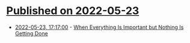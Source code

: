 # [Published on 2022-05-23](index.md)

* [2022-05-23, 17:17:00](https://news.ycombinator.com/item?id=31481888) - [When Everything Is Important but Nothing Is Getting Done](https://sharedphysics.com/everything-is-important/)
